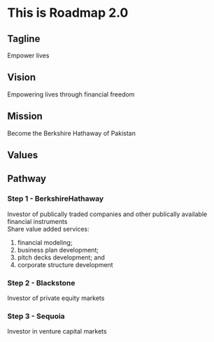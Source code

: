 # This is Roadmap 2.0
## Tagline
Empower lives
## Vision
Empowering lives through financial freedom 
## Mission
Become the Berkshire Hathaway of Pakistan
## Values
## Pathway
### Step 1 - BerkshireHathaway
Investor of publically traded companies and other publically available financial instruments <br>
Share value added services: <br>
1) financial modeling;
2) business plan development;
3) pitch decks development; and
4) corporate structure development
### Step 2 - Blackstone
Investor of private equity markets
### Step 3 - Sequoia
Investor in venture capital markets
